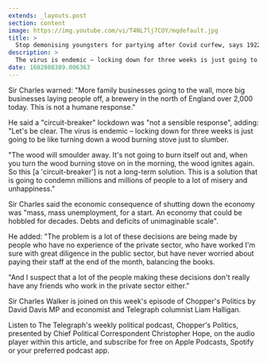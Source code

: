 ```yaml
--- 
extends: _layouts.post 
section: content 
image: https://img.youtube.com/vi/T4NL7lj7COY/mqdefault.jpg 
title: > 
  Stop demonising youngsters for partying after Covid curfew, says 1922 Committee vice-chairman 
description: > 
  The virus is endemic – locking down for three weeks is just going to be like turning down a wood burning stove just to slumber.It's not going to burn itself out and, when you turn the wood burning stove on in the morning, the wood ignites again.This is a solution that is going to condemn millions and millions of people to a lot of misery and unhappiness.""And I suspect that a lot of the people making these decisions don't really have any friends who work in the private sector either."Sir Charles Walker is joined on this week's episode of Chopper's Politics by David Davis MP and economist and Telegraph columnist Liam Halligan. 
date: 1602808389.006363 
--- 
```

Sir Charles warned: "More family businesses going to the wall, more big businesses laying people off, a brewery in the north of England over 2,000 today. This is not a humane response."

He said a "circuit-breaker" lockdown was "not a sensible response", adding: "Let's be clear. The virus is endemic – locking down for three weeks is just going to be like turning down a wood burning stove just to slumber.

"The wood will smoulder away. It's not going to burn itself out and, when you turn the wood burning stove on in the morning, the wood ignites again. So this [a 'circuit-breaker'] is not a long-term solution. This is a solution that is going to condemn millions and millions of people to a lot of misery and unhappiness."

Sir Charles said the economic consequence of shutting down the economy was "mass, mass unemployment, for a start. An economy that could be hobbled for decades. Debts and deficits of unimaginable scale".

He added: "The problem is a lot of these decisions are being made by people who have no experience of the private sector, who have worked I'm sure with great diligence in the public sector, but have never worried about paying their staff at the end of the month, balancing the books.

"And I suspect that a lot of the people making these decisions don't really have any friends who work in the private sector either."

Sir Charles Walker is joined on this week's episode of Chopper's Politics by David Davis MP and economist and Telegraph columnist Liam Halligan.

Listen to The Telegraph's weekly political podcast, Chopper's Politics, presented by Chief Political Correspondent Christopher Hope, on the audio player within this article, and subscribe for free on Apple Podcasts, Spotify or your preferred podcast app.